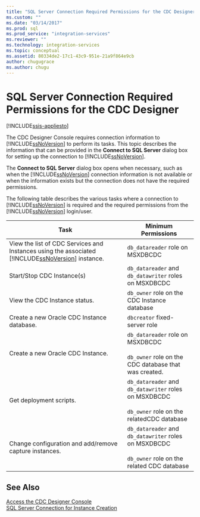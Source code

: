 ```yaml
---
title: "SQL Server Connection Required Permissions for the CDC Designer | Microsoft Docs"
ms.custom: ""
ms.date: "03/14/2017"
ms.prod: sql
ms.prod_service: "integration-services"
ms.reviewer: ""
ms.technology: integration-services
ms.topic: conceptual
ms.assetid: 80334de2-17c1-43c9-951e-21a9f864e9cb
author: chugugrace
ms.author: chugu
---
```

# SQL Server Connection Required Permissions for the CDC Designer

[!INCLUDE[ssis-appliesto](../../includes/ssis-appliesto-ssvrpluslinux-asdb-asdw-xxx.md)]


  The CDC Designer Console requires connection information to [!INCLUDE[ssNoVersion](../../includes/ssnoversion-md.md)] to perform its tasks. This topic describes the information that can be provided in the **Connect to SQL Server** dialog box for setting up the connection to [!INCLUDE[ssNoVersion](../../includes/ssnoversion-md.md)].  
  
 The **Connect to SQL Server** dialog box opens when necessary, such as when the [!INCLUDE[ssNoVersion](../../includes/ssnoversion-md.md)] connection information is not available or when the information exists but the connection does not have the required permissions.  
  
 The following table describes the various tasks where a connection to [!INCLUDE[ssNoVersion](../../includes/ssnoversion-md.md)] is required and the required permissions from the [!INCLUDE[ssNoVersion](../../includes/ssnoversion-md.md)] login/user.  
  
|Task|Minimum Permissions|  
|----------|-------------------------|  
|View the list of CDC Services and Instances using the associated [!INCLUDE[ssNoVersion](../../includes/ssnoversion-md.md)] instance.|`db_datareader` role on MSXDBCDC|  
|Start/Stop CDC Instance(s)|`db_datareader` and `db_datawriter` roles on MSXDBCDC|  
|View the CDC Instance status.|`db_owner` role on the CDC Instance database|  
|Create a new Oracle CDC Instance database.|`dbcreator` fixed-server role|  
|Create a new Oracle CDC Instance.|`db_datareader` role on MSXDBCDC<br /><br /> `db_owner` role on the CDC database that was created.|  
|Get deployment scripts.|`db_datareader` and `db_datawriter` roles on MSXDBCDC<br /><br /> `db_owner` role on the relatedCDC database|  
|Change configuration and add/remove capture instances.|`db_datareader` and `db_datawriter` roles on MSXDBCDC<br /><br /> `db_owner` role on the related CDC database|  
  
## See Also  
 [Access the CDC Designer Console](../../integration-services/change-data-capture/access-the-cdc-designer-console.md)   
 [SQL Server Connection for Instance Creation](../../integration-services/change-data-capture/sql-server-connection-for-instance-creation.md)  
  
  
